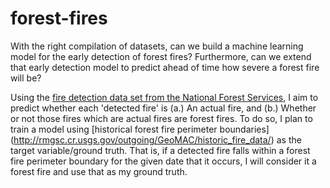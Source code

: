 # forest-fires

With the right compilation of datasets, can we build a machine learning model for the early detection of forest fires?
Furthermore, can we extend that early detection model to predict ahead of time how severe a forest fire will be?

Using the [fire detection data set from the National Forest Services](http://firemapper.sc.egov.usda.gov/gisdata.php),
I aim to predict whether each 'detected fire' is (a.) An actual fire, and (b.) Whether or not those fires which are 
actual fires are forest fires. To do so, I plan to train a model using [historical forest fire perimeter boundaries]
(http://rmgsc.cr.usgs.gov/outgoing/GeoMAC/historic_fire_data/) as the target variable/ground truth. That is, if a 
detected fire falls within a forest fire perimeter boundary for the given date that it occurs, I will consider it 
a forest fire and use that as my ground truth. 
